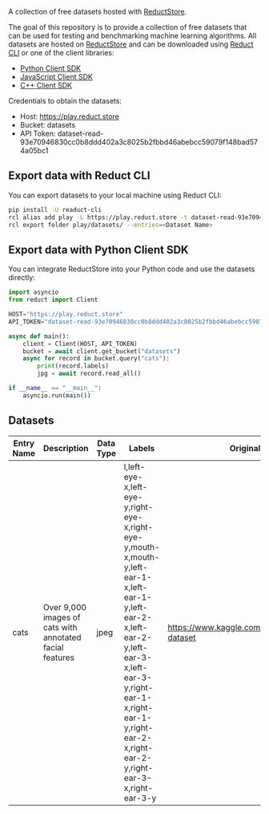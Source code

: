 A collection of free datasets hosted with [ReductStore](https://reduct.store/).

The goal of this repository is to provide a collection of free datasets that can be used for testing and benchmarking machine learning algorithms.
All datasets are hosted on [ReductStore](https://play.reduct.store/) and can be downloaded using [Reduct CLI](https://https://github.com/reductstore/reduct-cli) or
one of the client libraries:


* [Python Client SDK](https://github.com/reductstore/reduct-py)
* [JavaScript Client SDK](https://github.com/reductstore/reduct-js)
* [C++ Client SDK](https://github.com/reductstore/reduct-cpp)


Credentials to obtain the datasets:

- Host: https://play.reduct.store
- Bucket: datasets
- API Token: dataset-read-93e70946830cc0b8ddd402a3c8025b2fbbd46abebcc59079f148bad574a05bc1


## Export data with Reduct CLI

You can export datasets to your local machine using Reduct CLI:

```bash
pip install -U readuct-cli
rcl alias add play -L https://play.reduct.store -t dataset-read-93e70946830cc0b8ddd402a3c8025b2fbbd46abebcc59079f148bad574a05bc1
rcl export folder play/datasets/ --entries=<Dataset Name>
```

## Export data with Python Client SDK

You can integrate ReductStore into your Python code and use the datasets directly:

```python
import asyncio
from reduct import Client

HOST="https://play.reduct.store"
API_TOKEN="dataset-read-93e70946830cc0b8ddd402a3c8025b2fbbd46abebcc59079f148bad574a05bc1"

async def main():
    client = Client(HOST, API_TOKEN)
    bucket = await client.get_bucket("datasets")
    async for record in bucket.query("cats"):
        print(record.labels)
        jpg = await record.read_all()

if __name__ == "__main__":
    asyncio.run(main())
```


## Datasets

| Entry Name | Description                                              | Data Type | Labels                                                                                                                                                                                                                            | Original Source                                      | Export Script                       |
|------------|----------------------------------------------------------|-----------|-----------------------------------------------------------------------------------------------------------------------------------------------------------------------------------------------------------------------------------|------------------------------------------------------|-------------------------------------|
| cats       | Over 9,000 images of cats with annotated facial features | jpeg      | l,left-eye-x,left-eye-y,right-eye-x,right-eye-y,mouth-x,mouth-y,left-ear-1-x,left-ear-1-y,left-ear-2-x,left-ear-2-y,left-ear-3-x,left-ear-3-y,right-ear-1-x,right-ear-1-y,right-ear-2-x,right-ear-2-y,right-ear-3-x,right-ear-3-y | https://www.kaggle.com/datasets/crawford/cat-dataset | [export.py](.export/cats/export.py) |
